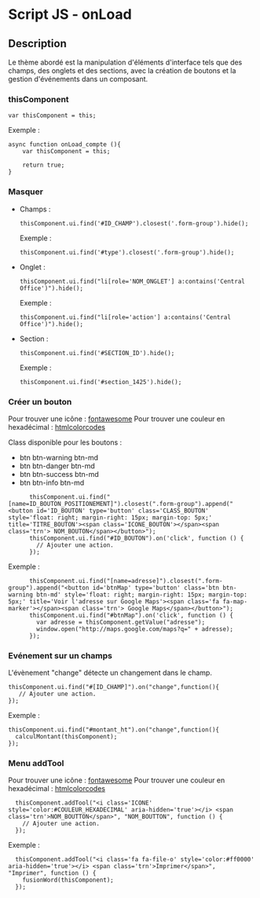 
# Script JS - onLoad

## Description

Le thème abordé est la manipulation d'éléments d'interface tels que des champs, des onglets et des sections, avec la création de boutons et la gestion d'événements dans un composant.

### thisComponent

```
var thisComponent = this;
```

Exemple :

```
async function onLoad_compte (){
    var thisComponent = this;

    return true;
}
```

### Masquer

- Champs :

    ```
    thisComponent.ui.find('#ID_CHAMP').closest('.form-group').hide();
    ```
    Exemple : 

    ```
    thisComponent.ui.find('#type').closest('.form-group').hide();
    ```

- Onglet :

    ```
    thisComponent.ui.find("li[role='NOM_ONGLET'] a:contains('Central Office')").hide();
    ```
    Exemple : 

    ```
    thisComponent.ui.find("li[role='action'] a:contains('Central Office')").hide();
    ```

- Section :

    ```
    thisComponent.ui.find('#SECTION_ID').hide();
    ```
    Exemple : 

    ```
    thisComponent.ui.find('#section_1425').hide();
    ```

### Créer un bouton

Pour trouver une icône : [fontawesome](https://fontawesome.com/v5/search)
Pour trouver une couleur en hexadécimal : [htmlcolorcodes](https://htmlcolorcodes.com/fr/)

Class disponible pour les boutons :
- btn btn-warning btn-md
- btn btn-danger btn-md
- btn btn-success btn-md
- btn btn-info btn-md

```
      thisComponent.ui.find("[name=ID_BOUTON_POSITIONEMENT]").closest(".form-group").append("<button id='ID_BOUTON' type='button' class='CLASS_BOUTON' style='float: right; margin-right: 15px; margin-top: 5px;' title='TITRE_BOUTON'><span class='ICONE_BOUTON'></span><span class='trn'> NOM_BOUTON</span></button>");
      thisComponent.ui.find("#ID_BOUTON").on('click', function () {
        // Ajouter une action.
      });
```

Exemple : 
```
      thisComponent.ui.find("[name=adresse]").closest(".form-group").append("<button id='btnMap' type='button' class='btn btn-warning btn-md' style='float: right; margin-right: 15px; margin-top: 5px;' title='Voir l'adresse sur Google Maps'><span class='fa fa-map-marker'></span><span class='trn'> Google Maps</span></button>");
      thisComponent.ui.find("#btnMap").on('click', function () {
        var adresse = thisComponent.getValue("adresse");
        window.open("http://maps.google.com/maps?q=" + adresse);
      });
```

### Evénement sur un champs

L'évènement "change" détecte un changement dans le champ.

```
thisComponent.ui.find("#[ID_CHAMP]").on("change",function(){
   // Ajouter une action.
});
```
Exemple :
```
thisComponent.ui.find("#montant_ht").on("change",function(){
  calculMontant(thisComponent);
});
```

### Menu addTool

Pour trouver une icône : [fontawesome](https://fontawesome.com/v5/search)
Pour trouver une couleur en hexadécimal : [htmlcolorcodes](https://htmlcolorcodes.com/fr/)

```
  thisComponent.addTool("<i class='ICONE' style='color:#COULEUR_HEXADECIMAL' aria-hidden='true'></i> <span class='trn'>NOM_BOUTTON</span>", "NOM_BOUTTON", function () {
    // Ajouter une action.
  });
```

Exemple : 

```
  thisComponent.addTool("<i class='fa fa-file-o' style='color:#ff0000' aria-hidden='true'></i> <span class='trn'>Imprimer</span>", "Imprimer", function () {
    fusionWord(thisComponent);
  });
```